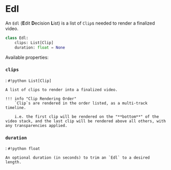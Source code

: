 # Edl
An `Edl` (**E**dit **D**ecision **L**ist) is a list of `Clip`s needed to render a finalized video. 
``` python
class Edl:
    clips: List[Clip]
    duration: float = None
```
Available properties:
### `clips`
: `#!python List[Clip]`

    A list of clips to render into a finalized video.

    !!! info "Clip Rendering Order"
        `Clip`s are rendered in the order listed, as a multi-track timeline. 
        
        i.e. the first clip will be rendered on the "**bottom**" of the video stack, and the last clip will be rendered above all others, with any transparencies applied. 

### `duration`
: `#!python float`

    An optional duration (in seconds) to trim an `Edl` to a desired length.

